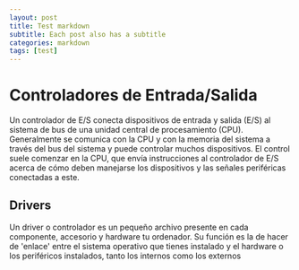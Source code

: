 ```yaml
---
layout: post
title: Test markdown
subtitle: Each post also has a subtitle
categories: markdown
tags: [test]
---
```


<h1>Controladores de Entrada/Salida
</h1>

<p>Un controlador de E/S conecta dispositivos de entrada y salida (E/S) al sistema de bus de una unidad central de procesamiento (CPU). Generalmente se comunica con la CPU y con la memoria del sistema a través del bus del sistema y puede controlar muchos dispositivos. El control suele comenzar en la CPU, que envía instrucciones al controlador de E/S acerca de cómo deben manejarse los dispositivos y las señales periféricas conectadas a este.</p>

<h2>Drivers</h2>

<p>Un driver o controlador es un pequeño archivo presente en cada componente, accesorio y hardware tu ordenador. Su función es la de hacer de 'enlace' entre el sistema operativo que tienes instalado y el hardware o los periféricos instalados, tanto los internos como los externos</p>
